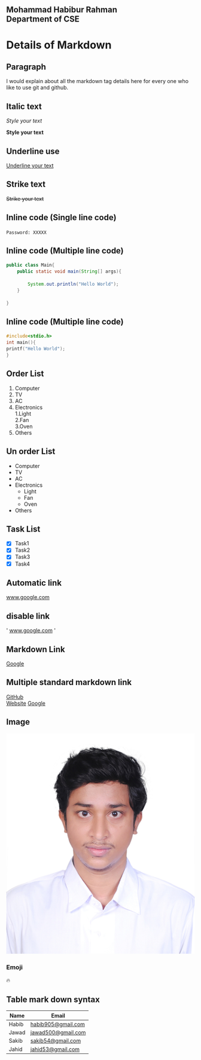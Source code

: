 <!-- Markdown Details-->

Mohammad Habibur Rahman</br>
Department of CSE
---

<!-- For heading #, we use it-->
# Details of Markdown

## Paragraph
<p> I would explain about all the markdown
tag details here for every one who like to use git and github.</p>

## Italic text
<i> Style your text </i>  

__Style your text__
<br>

## Underline use
<u> Underline your text</u>

## Strike text
~~Strike your text~~

## Inline code (Single line code)
`Password: XXXXX`
## Inline code (Multiple line code)
```java
public class Main{
    public static void main(String[] args){
        
        System.out.println("Hello World");
    }
    
}
```
## Inline code (Multiple line code)
```c
#include<stdio.h>
int main(){
printf("Hello World");
}
```
## Order List
1. Computer
2. TV
3. AC
4. Electronics  
   1.Light  
   2.Fan   
   3.Oven    
5. Others
## Un order List
- Computer
- TV
- AC
- Electronics  
  - Light  
  - Fan   
  - Oven
- Others
## Task List
- [X] Task1
- [X] Task2
- [X] Task3
- [X] Task4
## Automatic link
www.google.com
## disable link
' www.google.com '
## Markdown Link
[Google](www.google.com)
## Multiple standard markdown link
[GitHub][github]   
[Website][website]
[Google][google]


<!-- Paste your link here -->
[github]: www.github.com 
[website]: www.website.com
[google]: www.google.com

## Image
![Profile](/images/profile.jpg)
<!-- <img src=".\images\profile.JPG">-->
### Emoji
🔥

## Table mark down syntax
| Name  | Email              |
|-------|--------------------|
| Habib | habib905@gmail.com |
| Jawad | jawad500@gmail.com |
| Sakib | sakib54@gmail.com  |
| Jahid | jahid53@gmail.com  |
